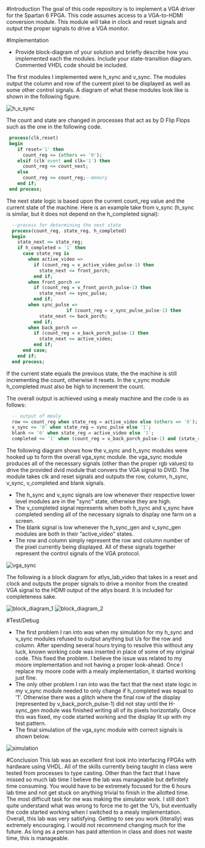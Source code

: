 #Introduction
The goal of this code repository is to implement a VGA driver for the Spartan 6 FPGA. This code assumes access to a VGA-to-HDMI conversion module. This module will take in clock and reset signals and output the proper signals to drive a VGA monitor.

#Implementation
- Provide block-diagram of your solution and briefly describe how you implemented each the modules. Include your state-transition diagram. Commented VHDL code should be included.

The first modules I implemented were  h_sync and v_sync. The modules output the column and row of the cureent pixel to be displayed as well as some other control signals. A diagram of what these modules look like is shown in the following figure.

![h_v_sync](/h_v_sync.PNG)

The count and state are changed in processes that act as by D Flip Flops such as the one in the following code.
```vhdl
 process(clk,reset)
 begin
    if reset='1' then
      count_reg <= (others => '0');
    elsif (clk'event and clk='1') then
      count_reg <= count_next;
    else
      count_reg <= count_reg;--memory
    end if;
 end process;
```
The next state logic is based upon the current count_reg value and the current state of the machine. Here is an example take from v_sync (h_sync is similar, but it does not depend on the h_completed signal):
```vhdl
  --process for determining the next state
  process(count_reg, state_reg, h_completed)
  begin
    state_next <= state_reg;
    if h_completed = '1' then
      case state_reg is
        when active_video =>
          if (count_reg = v_active_video_pulse-1) then
            state_next <= front_porch;
          end if;
        when front_porch =>
          if (count_reg = v_front_porch_pulse-1) then
            state_next <= sync_pulse;
          end if;
        when sync_pulse =>
				      if (count_reg = v_sync_pulse_pulse-1) then
            state_next <= back_porch;
          end if;
        when back_porch =>
          if (count_reg = v_back_porch_pulse-1) then
            state_next <= active_video;
          end if;
      end case;
    end if;
  end process;
```
If the current state equals the previous state, the the machine is still incrementing the count, otherwise it resets. In the v_sync module h_completed must also be high to increment the count.

The overall output is achieved using a mealy machine and the code is as follows:
```vhdl
  -- output of mealy
  row <= count_reg when state_reg = active_video else (others => '0');
  v_sync <= '0' when state_reg = sync_pulse else '1';
  blank <= '0' when state_reg = active_video else '1';
  completed <= '1' when (count_reg = v_back_porch_pulse-1) and (state_reg = back_porch) and (h_completed = '1') else 
```

The following diagram shows how the v_sync and h_sync modules were hooked up to form the overall vga_sync module. the vga_sync module produces all of the necessary signals (other than the proper rgb values) to drive the provided dvid module that convers the VGA signal to DVID. The module takes clk and reset signals and outputs the row, column, h_sync, v_sync, v_completed and blank signals. 

- The h_sync and v_sync signals are low whenever their respective lower level modules are in the "sync" state, otherwise they are high. 
- The v_completed signal represents when both h_sync and v_sync have completed sending all of the necessary signals to display one farm on a screen. 
- The blank signal is low whenever the h_sync_gen and v_sync_gen modules are both in their “active_video” states. 
- The row and column simply represent the row and column number of the pixel currently being displayed. All of these signals together represent the control signals of the VGA protocol.

![vga_sync](/vga_sync.PNG)

The following is a block diagram for atlys_lab_video that takes in a reset and clock and outputs the proper signals to drive a monitor from the created VGA signal to the HDMI output of the atlys board. It is included for completeness sake.

![block_diagram_1](/block_diagram_1.PNG)
![block_diagram_2](/block_diagram_2.PNG)

#Test/Debug
- The first problem I ran into was when my simulation for my h_sync and v_sync modules refused to output anything but Us for the row and column. After spending several hours trying to resolve this without any luck, known working code was inserted in place of some of my original code. This fixed the problem. I believe the issue was related to my moore implementation and not having a proper look-ahead. Once I replace my moore code with a mealy implementation, it started working just fine.
- The only other problem I ran into was the fact that the next state logic in my v_sync module needed to only change if h_completed was equal to '1'. Otherwise there was a glitch where the final row of the display (represented by v_back_porch_pulse-1) did not stay until the H-sync_gen module was finished writing all of its pixels horizontally. Once this was fixed, my code started working and the display lit up with my test pattern. 
- The final simulation of the vga_sync module with correct signals is shown below.

![simulation](/simulation.PNG)

#Conclusion
This lab was an excellent first look into interfacing FPGAs with hardware using VHDL. All of the skills currently being taught in class were tested from processes to type casting. Other than the fact that I have missed so much lab time I believe the lab was manageable but definitely time consuming. You would have to be extremely focused for the 6 hours lab time and not get stuck on anything trivial to finish in the allotted time.  
The most difficult task for me was making the simulator work. I still don’t quite understand what was wrong to force me to get the ‘U’s, but eventually the code started working when I switched to a mealy implementation. 
Overall, this lab was very satisfying. Getting to see you work (literally) was extremely encouraging. I would not recommend changing much for the future. As long as a person has paid attention in class and does not waste time, this is manageable. 
 

